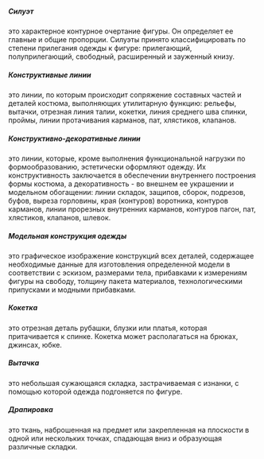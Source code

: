 ##### Силуэт
 это характерное контурное очертание фигуры. Он определяет ее главные и общие пропорции. Силуэты принято классифицировать по степени прилегания одежды к фигуре: прилегающий, полуприлегающий, свободный, расширенный и зауженный книзу.
##### Конструктивные линии
 это линии, по которым происходит сопряжение составных частей и деталей костюма, выполняющих утилитарную функцию: рельефы, вытачки, отрезная линия талии, кокетки, линия среднего шва спинки, проймы, линии протачивания карманов, пат, хлястиков, клапанов.
##### Конструктивно-декоративные линии
 это линии, которые, кроме выполнения функциональной нагрузки по формообразованию, эстетически оформляют одежду. Их конструктивность заключается в обеспечении внутреннего построения формы костюма, а декоративность - во внешнем ее украшении и модельном обогащении: линии складок, защипов, сборок, подрезов, буфов, выреза горловины, края (контуров) воротника, контуров карманов, линии прорезных внутренних карманов, контуров пагон, пат, хлястиков, клапанов, шлевок.
##### Модельная конструкция одежды
 это графическое изображение конструкций всех деталей, содержащее необходимые данные для изготовления определенной модели в соответствии с эскизом, размерами тела, прибавками к измерениям фигуры на свободу, толщину пакета материалов, технологическими припусками и модными прибавками.
##### Кокетка
 это отрезная деталь рубашки, блузки или платья, которая притачивается к спинке. Кокетка может располагаться на брюках, джинсах, юбке.
##### Вытачка
 это небольшая сужающаяся складка, застрачиваемая с изнанки, с помощью которой одежда подгоняется по фигуре.
##### Драпировка
 это ткань, наброшенная на предмет или закрепленная на плоскости в одной или нескольких точках, спадающая вниз и образующая различные складки.
